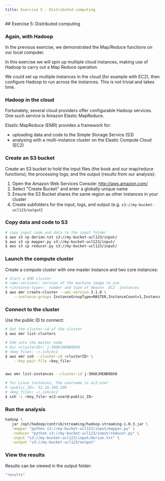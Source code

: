 ```yaml
---
title: Exercise 5 - Distributed computing
---
```


## Exercise 5: Distributed computing

### Again, with Hadoop

In the previous exercise, we demonstrated the Map/Reduce functions on our local computer.

In this exercise we will spin up multiple cloud instances, making use of Hadoop to carry out a Map Reduce operation.

We could set up multiple instances in the cloud (for example with EC2), then configure Hadoop to run across the instances. This is not trivial and takes time. 

### Hadoop in the cloud

Fortunately, several cloud providers offer configurable Hadoop services. One such service is Amazon Elastic MapReduce.

Elastic MapReduce (EMR) provides a framework for:

- uploading data and code to the Simple Storage Service (S3)
- analysing with a multi-instance cluster on the Elastic Compute Cloud (EC2)

### Create an S3 bucket

Create an S3 bucket to hold the input files (the book and our map/reduce functions); the processing logs; and the output (results from our analysis):

1. Open the Amazon Web Services Console: http://aws.amazon.com/
2. Select "Create Bucket" and enter a globally unique name
3. Ensure the S3 Bucket shares the same region as other instances in your cluster
4. Create subfolders for the input, logs, and output (e.g. ```s3://my-bucket-ucl123/output```)

<!-- 
May need to do more from here: http://docs.aws.amazon.com/ElasticMapReduce/latest/DeveloperGuide/emr-cli-install.html
-->

### Copy data and code to S3

``` bash
# copy input code and data to the input folder
$ aws s3 cp dorian.txt s3://my-bucket-ucl123/input/
$ aws s3 cp mapper.py s3://my-bucket-ucl123/input/
$ aws s3 cp reducer.py s3://my-bucket-ucl123/input/
```

### Launch the compute cluster

Create a compute cluster with one master instance and two core instances:

``` bash
# Start a EMR cluster
# <ami-version>: version of the machine image to use
# <instance-type>:  number and type of Amazon  EC2  instances
$ aws emr create-cluster --ami-version 3.1.0 \
    --instance-groups InstanceGroupType=MASTER,InstanceCount=1,InstanceType=m3.xlarge InstanceGroupType=CORE,InstanceCount=2,InstanceType=m3.xlarge
```

### Connect to the cluster

Use the public ID to connect:

``` bash
# Get the cluster-id of the cluster
$ aws emr list-clusters

# SSH into the master node
# Our <clusterID>: j-3HGKJHEND0DX8
# <key_file>: ~/.ssh/ec2
$ aws emr ssh --cluster-id <clusterID> \
    --key-pair-file <key_file>


aws emr list-instances --cluster-id j-3HGKJHEND0DX8

# for Linux instances, the username is ec2-user
# <public_ID>: 52.16.106.209
# <key_file>: ~/.ssh/ec2
$ ssh -i <key_file> ec2-user@<public_ID>
```

### Run the analysis

``` bash
hadoop \
   jar /opt/hadoop/contrib/streaming/hadoop-streaming-1.0.3.jar \
   -mapper "python s3://my-bucket-ucl123/input/mapper.py" \
   -reducer "python s3://my-bucket-ucl123/input/reducer.py" \
   -input "s3://my-bucket-ucl123/input/dorian.txt" \
   -output "s3://my-bucket-ucl123/output"
```

### View the results

Results can be viewed in the output folder:

``` bash
"results"
```


